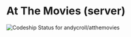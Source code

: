 # At The Movies (server)

![Codeship Status for andycroll/atthemovies](https://codeship.io/projects/af94ba80-2584-0132-4204-5e7ef231a2d8/status)